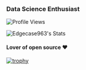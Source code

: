 ### Data Science Enthusiast

![Profile Views](https://komarev.com/ghpvc/?username=your-github-username&color=blue)

![Edgecase963's Stats](https://github-readme-stats.vercel.app/api?username=edgecase963&show_icons=true&theme=dark)

#### Lover of open source ❤️

[![trophy](https://github-profile-trophy.vercel.app/?username=edgecase963&theme=onedark)](https://github.com/ryo-ma/github-profile-trophy)



